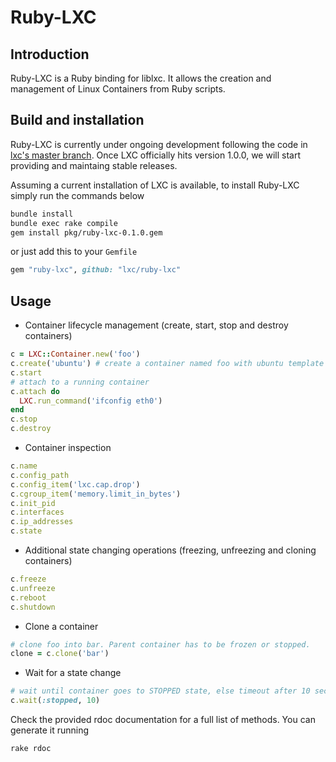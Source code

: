 # Ruby-LXC

## Introduction

Ruby-LXC is a Ruby binding for liblxc. It allows the creation and management
of Linux Containers from Ruby scripts.

## Build and installation

Ruby-LXC is currently under ongoing development following the code in
[lxc's master branch](https://github.com/lxc/lxc/tree/master). Once LXC
officially hits version 1.0.0, we will start providing and maintaing stable
releases.

Assuming a current installation of LXC is available, to install Ruby-LXC
simply run the commands below

```sh
bundle install
bundle exec rake compile
gem install pkg/ruby-lxc-0.1.0.gem
```
or just add this to your ```Gemfile```
```ruby
gem "ruby-lxc", github: "lxc/ruby-lxc"
```

## Usage

- Container lifecycle management (create, start, stop and destroy containers)
```ruby
c = LXC::Container.new('foo')
c.create('ubuntu') # create a container named foo with ubuntu template
c.start
# attach to a running container
c.attach do
  LXC.run_command('ifconfig eth0')
end
c.stop
c.destroy
```

- Container inspection
```ruby
c.name
c.config_path
c.config_item('lxc.cap.drop')
c.cgroup_item('memory.limit_in_bytes')
c.init_pid
c.interfaces
c.ip_addresses
c.state
```

- Additional state changing operations (freezing, unfreezing and cloning
containers)
```ruby
c.freeze
c.unfreeze
c.reboot
c.shutdown
```

- Clone a container
```ruby
# clone foo into bar. Parent container has to be frozen or stopped.
clone = c.clone('bar')
```

- Wait for a state change
```ruby
# wait until container goes to STOPPED state, else timeout after 10 seconds
c.wait(:stopped, 10)
```

Check the provided rdoc documentation for a full list of methods. You can
generate it running
```sh
rake rdoc
```
